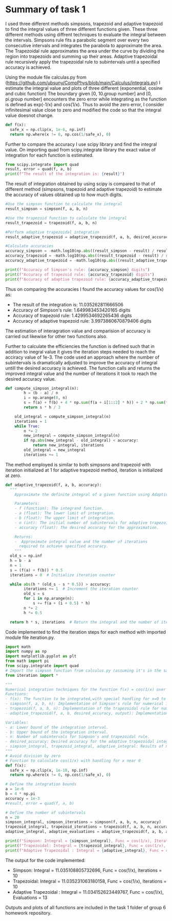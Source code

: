 # Summary of task 1
I used three different methods simpsons, trapezoid and adaptive trapezoid to find the integral values of three different functions given. These three different methods using diffrent techniques
to evaluate the integral between the intervals. Simpsons rule  fits a parabolic segment over every two consecutive intervals and integrates the parabola to approximate the area. 
The Trapezoidal rule approximates the area under the curve by dividing the region into trapezoids and summing up their areas. Adaptive trapezoidal rule recursively apply the trapezoidal rule to subintervals until a specified accuracy is achieved.

Using the module file calculas.py from (https://github.com/ubsuny/CompPhys/blob/main/Calculus/integrals.py) I estimate the integral value and plots of three different (exponential, cosine 
and cubic function) The boundary given [0, 10.group number] and [0, pi.group number] encounters the zero error while integrating as the function is defined as exp(-1/x) and cos(1/x). Thus to 
avoid the zero error, I consider infinitesimal value close to zero and modified the code so that the integral value doesnot change.
``` python
def f(x):
  safe_x = np.clip(x, 1e-6, np.inf)
  return np.where(x != 0, np.cos(1/safe_x), 0)
```
Further to compare the accuracy I use scipy library and find the integral value. On importing quad from scipy.integrate library the exact value of integration for each function is estimated.
``` python
from scipy.integrate import quad
result, error = quad(f, a, b)
print(f"The result of the integration is: {result}")
```
The result of integration obtained by using scipy is compared to that of different method (simpsons, trapezoid and adaptive trapezoid) to estimate the accuracy of values obtained up to how 
much digits.
``` python
#Use the simpson function to calculate the integral
result_simpson = simpson(f, a, b, n)

#Use the trapezoid function to calculate the integral
result_trapezoid = trapezoid(f, a, b, n)

#Perform adaptive trapezoidal integration
result_adaptive_trapezoid = adaptive_trapezoid(f, a, b, desired_accuracy, output=False)

#Calculate accuracies
accuracy_simpson = -math.log10(np.abs((result_simpson - result) / result))
accuracy_trapezoid = -math.log10(np.abs((result_trapezoid - result) / result))
accuracy_adaptive_trapezoid = -math.log10(np.abs((result_adaptive_trapezoid - result) / result))

print(f"Accuracy of Simpson's rule: {accuracy_simpson} digits")
print(f"Accuracy of trapezoid rule: {accuracy_trapezoid} digits")
print(f"Accuracy of adaptive trapezoid rule: {accuracy_adaptive_trapezoid} digits")

```
Thus on comparing the accuracies I found the accuracy values for cos(1/x) as:

- The result of the integration is: 11.035262811666506
- Accuracy of Simpson's rule: 1.649983453420165 digits
 - Accuracy of trapezoid rule: 1.4299534692265436 digits
 - Accuracy of adaptive trapezoid rule: 3.9973860670879406 digits
   
The estimation of interagration value and comparision of accuracy is carried out likewise for other two functions also.

Further to calculate the efficiencies the function is defined such that in addition to inegral value it gives the iteration steps needed to reach the acciracy value of 1e-3.
The code used an approach where the number of subintervals is dramatically adjusted to improve the accuracy of integral untill the desired accuracy is achieved. The function calls and returns
the improved integral value and the number of iterations it took to reach the desired accuracy value.
```python
def compute_simpson_integral(n):
        h = (b - a) / n
        i = np.arange(0, n)
        s = f(a) + f(b) + 4 * np.sum(f(a + i[1::2] * h)) + 2 * np.sum(f(a + i[2:-1:2] * h))
        return s * h / 3

    old_integral = compute_simpson_integral(n)
    iterations = 1
    while True:
        n *= 2
        new_integral = compute_simpson_integral(n)
        if np.abs(new_integral - old_integral) < accuracy:
            return new_integral, iterations
        old_integral = new_integral
        iterations += 1
```
The method employed is similar to both simpsons and trapezoid  with iteration initialized at 1 for adaptive trapezoid method, iteration is initialized at zero.
``` python
def adaptive_trapezoid(f, a, b, accuracy):
  """
    Approximate the definite integral of a given function using Adaptive trapezoid's rule.

    Parameters:
    - f (function): The integrand function.
    - a (float): The lower limit of integration.
    - b (float): The upper limit of integration.
    - n (int): The initial number of subintervals for adaptive trapezoid rule.
    - accuracy (float): The desired accuracy for the approximation.

    Returns:
    -  Approximate integral value and the number of iterations
      required to achieve specified accuracy.
    """
  old_s = np.inf
  h = b - a
  n = 1
  s = (f(a) + f(b)) * 0.5
  iterations = 0  # Initialize iteration counter

  while abs(h * (old_s - s * 0.5)) > accuracy:
        iterations += 1  # Increment the iteration counter
        old_s = s
        for i in np.arange(n):
            s += f(a + (i + 0.5) * h)
        n *= 2
        h *= 0.5

  return h * s, iterations  # Return the integral and the number of iterations
```
Code implemented to find the iteration steps for each method with imported module file iteration.py.
   
  ```python
import math
import numpy as np
import matplotlib.pyplot as plt
from math import pi
from scipy.integrate import quad
# Import the simpson function from calculus.py (assuming it's in the same directory)
from iteration import *

"""
 Numerical integration techniques for the function f(x) = cos(1/x) over a given interval.
Functions:
- f(x): The function to be integrated,with special handling for x=0 to avoid numerical issues.
- simpson(f, a, b, n): Implementation of Simpson's rule for numerical integration.
- trapezoid(f, a, b, n): Implementation of the trapezoidal rule for numerical integration.
- adaptive_trapezoid(f, a, b, desired_accuracy, output): Implementation of adaptive trapezoidal integration.

Variables:
- a: Lower bound of the integration interval.
- b: Upper bound of the integration interval.
- n: Number of subintervals for Simpson's and trapezoidal rule.
- desired_accuracy: Desired accuracy for the adaptive trapezoidal integration.
- simpson_integral, trapezoid_integral, adaptive_integral: Results of numerical integration.
"""
# Avoid division by zero
# Function to calculate cos(1/x) with handling for x near 0
def f(x):
    safe_x = np.clip(x, 1e-10, np.inf)
    return np.where(x != 0, np.cos(1/safe_x), 0)

 # Define the integration bounds
a = 1e-6
b = 4 * np.pi
accuracy = 1e-3
#result, error = quad(f, a, b)

# Define the number of subintervals
n = 20
simpson_integral, simpson_iterations = simpson(f, a, b, n, accuracy)
trapezoid_integral, trapezoid_iterations = trapezoid(f, a, b, n, accuracy)
adaptive_integral, adaptive_evaluations = adaptive_trapezoid(f, a, b, accuracy)

print(f"Simpson: Integral = {simpson_integral}, Func = cos(1/x), Iterations = {simpson_iterations}")
print(f"Trapezoidal: Integral = {trapezoid_integral}, Func = cos(1/x), Iterations = {trapezoid_iterations}")
print(f"Adaptive Trapezoidal : Integral = {adaptive_integral}, Func = cos(1/x), Evaluations = {adaptive_evaluations}")
```
The output for the code implemented:
   

- Simpson: Integral = 11.035108805732696, Func = cos(1/x), Iterations = 10
- Trapezoidal: Integral = 11.035231063180158, Func = cos(1/x), Iterations = 10
- Adaptive Trapezoidal : Integral = 11.034152623449767, Func = cos(1/x), Evaluations = 13

Outputs and plots of all functions are included in the task 1 folder of group 6 homework repository. 
